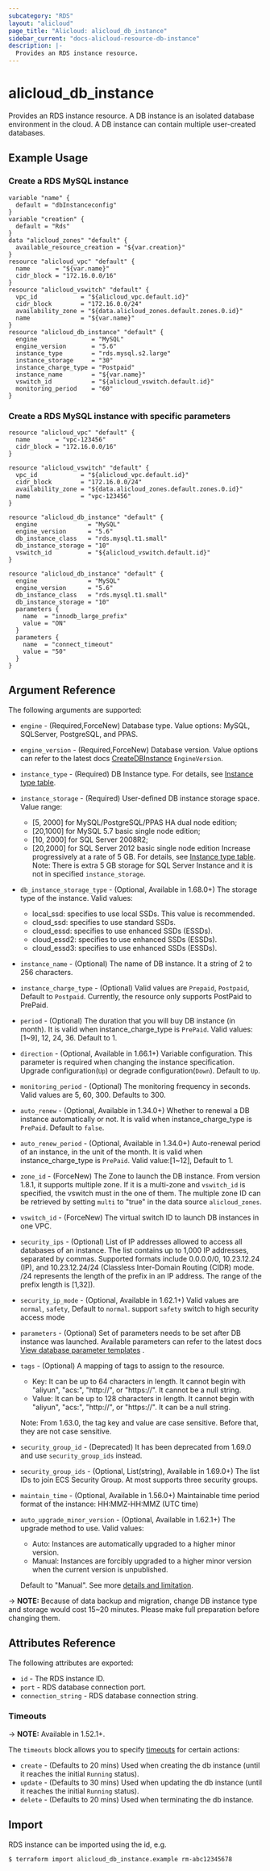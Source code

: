 ```yaml
---
subcategory: "RDS"
layout: "alicloud"
page_title: "Alicloud: alicloud_db_instance"
sidebar_current: "docs-alicloud-resource-db-instance"
description: |-
  Provides an RDS instance resource.
---
```


# alicloud\_db\_instance

Provides an RDS instance resource. A DB instance is an isolated database
environment in the cloud. A DB instance can contain multiple user-created
databases.

## Example Usage

### Create a RDS MySQL instance

```
variable "name" {
  default = "dbInstanceconfig"
}
variable "creation" {
  default = "Rds"
}
data "alicloud_zones" "default" {
  available_resource_creation = "${var.creation}"
}
resource "alicloud_vpc" "default" {
  name       = "${var.name}"
  cidr_block = "172.16.0.0/16"
}
resource "alicloud_vswitch" "default" {
  vpc_id            = "${alicloud_vpc.default.id}"
  cidr_block        = "172.16.0.0/24"
  availability_zone = "${data.alicloud_zones.default.zones.0.id}"
  name              = "${var.name}"
}
resource "alicloud_db_instance" "default" {
  engine               = "MySQL"
  engine_version       = "5.6"
  instance_type        = "rds.mysql.s2.large"
  instance_storage     = "30"
  instance_charge_type = "Postpaid"
  instance_name        = "${var.name}"
  vswitch_id           = "${alicloud_vswitch.default.id}"
  monitoring_period    = "60"
}
```

### Create a RDS MySQL instance with specific parameters

```
resource "alicloud_vpc" "default" {
  name       = "vpc-123456"
  cidr_block = "172.16.0.0/16"
}

resource "alicloud_vswitch" "default" {
  vpc_id            = "${alicloud_vpc.default.id}"
  cidr_block        = "172.16.0.0/24"
  availability_zone = "${data.alicloud_zones.default.zones.0.id}"
  name              = "vpc-123456"
}

resource "alicloud_db_instance" "default" {
  engine              = "MySQL"
  engine_version      = "5.6"
  db_instance_class   = "rds.mysql.t1.small"
  db_instance_storage = "10"
  vswitch_id          = "${alicloud_vswitch.default.id}"
}

resource "alicloud_db_instance" "default" {
  engine              = "MySQL"
  engine_version      = "5.6"
  db_instance_class   = "rds.mysql.t1.small"
  db_instance_storage = "10"
  parameters {
    name  = "innodb_large_prefix"
    value = "ON"
  }
  parameters {
    name  = "connect_timeout"
    value = "50"
  }
}
```

## Argument Reference

The following arguments are supported:

* `engine` - (Required,ForceNew) Database type. Value options: MySQL, SQLServer, PostgreSQL, and PPAS.
* `engine_version` - (Required,ForceNew) Database version. Value options can refer to the latest docs [CreateDBInstance](https://www.alibabacloud.com/help/doc-detail/26228.htm) `EngineVersion`.
* `instance_type` - (Required) DB Instance type. For details, see [Instance type table](https://www.alibabacloud.com/help/doc-detail/26312.htm).
* `instance_storage` - (Required) User-defined DB instance storage space. Value range:
    - [5, 2000] for MySQL/PostgreSQL/PPAS HA dual node edition;
    - [20,1000] for MySQL 5.7 basic single node edition;
    - [10, 2000] for SQL Server 2008R2;
    - [20,2000] for SQL Server 2012 basic single node edition
    Increase progressively at a rate of 5 GB. For details, see [Instance type table](https://www.alibabacloud.com/help/doc-detail/26312.htm).
    Note: There is extra 5 GB storage for SQL Server Instance and it is not in specified `instance_storage`.

* `db_instance_storage_type` - (Optional, Available in 1.68.0+) The storage type of the instance. Valid values:
    - local_ssd: specifies to use local SSDs. This value is recommended.
    - cloud_ssd: specifies to use standard SSDs.
    - cloud_essd: specifies to use enhanced SSDs (ESSDs).
    - cloud_essd2: specifies to use enhanced SSDs (ESSDs).
    - cloud_essd3: specifies to use enhanced SSDs (ESSDs).
    
* `instance_name` - (Optional) The name of DB instance. It a string of 2 to 256 characters.
* `instance_charge_type` - (Optional) Valid values are `Prepaid`, `Postpaid`, Default to `Postpaid`. Currently, the resource only supports PostPaid to PrePaid.
* `period` - (Optional) The duration that you will buy DB instance (in month). It is valid when instance_charge_type is `PrePaid`. Valid values: [1~9], 12, 24, 36. Default to 1.
* `direction` - (Optional, Available in 1.66.1+) Variable configuration. This parameter is required when changing the instance specification. Upgrade configuration(`Up`) or degrade configuration(`Down`). Default to `Up`.
* `monitoring_period` - (Optional) The monitoring frequency in seconds. Valid values are 5, 60, 300. Defaults to 300. 
* `auto_renew` - (Optional, Available in 1.34.0+) Whether to renewal a DB instance automatically or not. It is valid when instance_charge_type is `PrePaid`. Default to `false`.
* `auto_renew_period` - (Optional, Available in 1.34.0+) Auto-renewal period of an instance, in the unit of the month. It is valid when instance_charge_type is `PrePaid`. Valid value:[1~12], Default to 1.
* `zone_id` - (ForceNew) The Zone to launch the DB instance. From version 1.8.1, it supports multiple zone.
If it is a multi-zone and `vswitch_id` is specified, the vswitch must in the one of them.
The multiple zone ID can be retrieved by setting `multi` to "true" in the data source `alicloud_zones`.
* `vswitch_id` - (ForceNew) The virtual switch ID to launch DB instances in one VPC.
* `security_ips` - (Optional) List of IP addresses allowed to access all databases of an instance. The list contains up to 1,000 IP addresses, separated by commas. Supported formats include 0.0.0.0/0, 10.23.12.24 (IP), and 10.23.12.24/24 (Classless Inter-Domain Routing (CIDR) mode. /24 represents the length of the prefix in an IP address. The range of the prefix length is [1,32]).
* `security_ip_mode` - (Optional, Available in 1.62.1+)  Valid values are `normal`, `safety`, Default to `normal`. support `safety` switch to high security access mode 
* `parameters` - (Optional) Set of parameters needs to be set after DB instance was launched. Available parameters can refer to the latest docs [View database parameter templates](https://www.alibabacloud.com/help/doc-detail/26284.htm) .
* `tags` - (Optional) A mapping of tags to assign to the resource.
    - Key: It can be up to 64 characters in length. It cannot begin with "aliyun", "acs:", "http://", or "https://". It cannot be a null string.
    - Value: It can be up to 128 characters in length. It cannot begin with "aliyun", "acs:", "http://", or "https://". It can be a null string.

   Note: From 1.63.0, the tag key and value are case sensitive. Before that, they are not case sensitive.

* `security_group_id` - (Deprecated) It has been deprecated from 1.69.0 and use `security_group_ids` instead.
* `security_group_ids` - (Optional, List(string), Available in 1.69.0+) The list IDs to join ECS Security Group. At most supports three security groups.
* `maintain_time` - (Optional, Available in 1.56.0+) Maintainable time period format of the instance: HH:MMZ-HH:MMZ (UTC time)
* `auto_upgrade_minor_version` - (Optional, Available in 1.62.1+) The upgrade method to use. Valid values:
   - Auto: Instances are automatically upgraded to a higher minor version.
   - Manual: Instances are forcibly upgraded to a higher minor version when the current version is unpublished.
   
   Default to "Manual". See more [details and limitation](https://www.alibabacloud.com/help/doc-detail/123605.htm).

-> **NOTE:** Because of data backup and migration, change DB instance type and storage would cost 15~20 minutes. Please make full preparation before changing them.

## Attributes Reference

The following attributes are exported:

* `id` - The RDS instance ID.
* `port` - RDS database connection port.
* `connection_string` - RDS database connection string.

### Timeouts

-> **NOTE:** Available in 1.52.1+.

The `timeouts` block allows you to specify [timeouts](https://www.terraform.io/docs/configuration-0-11/resources.html#timeouts) for certain actions:

* `create` - (Defaults to 20 mins) Used when creating the db instance (until it reaches the initial `Running` status). 
* `update` - (Defaults to 30 mins) Used when updating the db instance (until it reaches the initial `Running` status). 
* `delete` - (Defaults to 20 mins) Used when terminating the db instance. 

## Import

RDS instance can be imported using the id, e.g.

```
$ terraform import alicloud_db_instance.example rm-abc12345678
```
